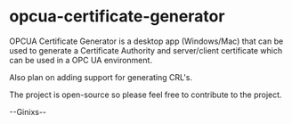 # opcua-certificate-generator

OPCUA Certificate Generator is a desktop app (Windows/Mac) that can be used to generate a Certificate Authority and server/client certificate which can be used in a OPC UA environment.

Also plan on adding support for generating CRL's.

The project is open-source so please feel free to contribute to the project.

--Ginixs--
